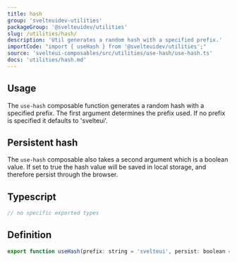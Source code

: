 ```yaml
---
title: hash
group: 'svelteuidev-utilities'
packageGroup: '@svelteuidev/utilities'
slug: /utilities/hash/
description: 'Util generates a random hash with a specified prefix.'
importCode: "import { useHash } from '@svelteuidev/utilities';"
source: 'svelteui-composables/src/utilities/use-hash/use-hash.ts'
docs: 'utilities/hash.md'
---
```


<script>
    import { ComposableDemos, Demo } from "@svelteuidev/demos";
</script>

## Usage

The `use-hash` composable function generates a random hash with a specified prefix. The first argument determines the prefix used. If no prefix is specified it defaults to 'svelteui'.

<Demo demo={ComposableDemos.useHashDemo.usage} />

## Persistent hash

The `use-hash` composable also takes a second argument which is a boolean value. If set to true the hash value will be saved in local storage, and therefore persist through the browser.

<Demo demo={ComposableDemos.useHashDemo.persist} />

## Typescript

```js
// no specific exported types
```

## Definition

```js
export function useHash(prefix: string = 'svelteui', persist: boolean = false): string;
```
